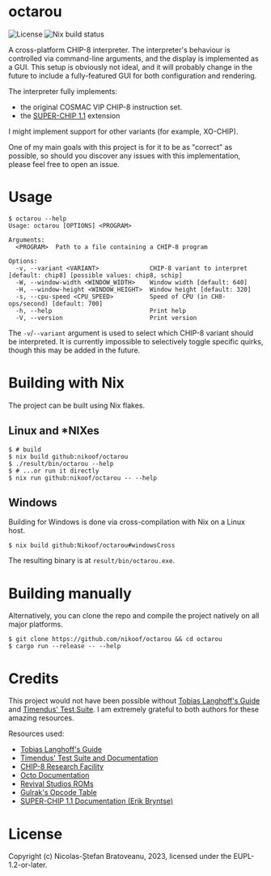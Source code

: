 # octarou
![License](https://img.shields.io/github/license/nikoof/octarou)
![Nix build status](https://github.com/nikoof/octarou/actions/workflows/build_nix.yml/badge.svg)

A cross-platform CHIP-8 interpreter. The interpreter's behaviour is controlled via command-line arguments, and the display is implemented as a GUI. This setup is obviously not ideal, and it will probably change in the future to include a fully-featured GUI for both configuration and rendering.

The interpreter fully implements:
- the original COSMAC VIP CHIP-8 instruction set.
- the [SUPER-CHIP 1.1](http://devernay.free.fr/hacks/chip8/schip.txt) extension

I might implement support for other variants (for example, XO-CHIP).

One of my main goals with this project is for it to be as "correct" as possible, so should you discover any issues with this implementation, please feel free to open an issue. 

# Usage
```
$ octarou --help
Usage: octarou [OPTIONS] <PROGRAM>

Arguments:
  <PROGRAM>  Path to a file containing a CHIP-8 program

Options:
  -v, --variant <VARIANT>              CHIP-8 variant to interpret [default: chip8] [possible values: chip8, schip]
  -W, --window-width <WINDOW_WIDTH>    Window width [default: 640]
  -H, --window-height <WINDOW_HEIGHT>  Window height [default: 320]
  -s, --cpu-speed <CPU_SPEED>          Speed of CPU (in CH8-ops/second) [default: 700]
  -h, --help                           Print help
  -V, --version                        Print version
```

The `-v`/`--variant` argument is used to select which CHIP-8 variant should be interpreted. It is currently impossible to selectively toggle specific quirks, though this may be added in the future.

# Building with Nix
The project can be built using Nix flakes.

## Linux and \*NIXes
```shell
$ # build
$ nix build github:nikoof/octarou
$ ./result/bin/octarou --help
$ # ...or run it directly
$ nix run github:nikoof/octarou -- --help
```

## Windows
Building for Windows is done via cross-compilation with Nix on a Linux host.
```shell
$ nix build github:Nikoof/octarou#windowsCross
```
The resulting binary is at `result/bin/octarou.exe`.

# Building manually
Alternatively, you can clone the repo and compile the project natively on all major platforms.
```shell
$ git clone https://github.com/nikoof/octarou && cd octarou
$ cargo run --release -- --help
```

# Credits
This project would not have been possible without [Tobias Langhoff's Guide](https://tobiasvl.github.io/blog/write-a-chip-8-emulator/) and [Timendus' Test Suite](https://github.com/Timendus/chip8-test-suite). I am extremely grateful to both authors for these amazing resources.

Resources used:
- [Tobias Langhoff's Guide](https://tobiasvl.github.io/blog/write-a-chip-8-emulator/)
- [Timendus' Test Suite and Documentation](https://github.com/Timendus/chip8-test-suite)
- [CHIP-8 Research Facility](https://chip-8.github.io/extensions/)
- [Octo Documentation](http://johnearnest.github.io/Octo/docs/SuperChip.html)
- [Revival Studios ROMs](https://github.com/kripod/chip8-roms)
- [Gulrak's Opcode Table](https://chip8.gulrak.net/)
- [SUPER-CHIP 1.1 Documentation (Erik Bryntse)](http://devernay.free.fr/hacks/chip8/schip.txt)

# License
Copyright (c) Nicolas-Ștefan Bratoveanu, 2023, licensed under the EUPL-1.2-or-later.
